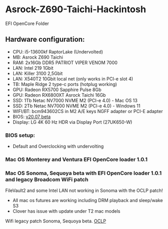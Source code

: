 # Asrock-Z690-Taichi-Hackintosh

EFI OpenCore Folder

## Hardware configuration:
* CPU: i5-13600kf RaptorLake (Undervolted)
* MB: Asrock Z690 Taichi
* RAM: 2x16Gb DDR5 PATRIOT VIPER VENOM 7000
* LAN: Intel 219 1Gbit
* LAN: Killer 3100 2,5Gbit
* LAN: X540T2 10Gbit local net (only works in PCI-e slot 4)
* TB: Maple Ridge 2 type-c ports (hotplug working)
* GPU: Radeon RX5700 Sapphire Pulse 8Gb
* GPU: Radeon RX6800XT Asrock Taichi 16Gb
* SSD: 1Tb Netac NV7000 NVME M2 (PCI-e 4.0) - Mac OS 13
* SSD: 2Tb Netac NV7000 NVME M2 (PCI-e 4.0) - Windows 11
* WIFI/BT: bcm943602CS in M2 A/E keys NGFF adapter or PCI-E adapter
* BIOS: [v20.07 beta](https://www.asrock.com/mb/Intel/Z690%20Taichi/index.ru.asp#BIOS)
* Display: LG 4K 60 Hz HDR via Display Port (27UK650-W)

### BIOS setup: 

* Default and Overclocking with undervolting

### Mac OS Monterey and Ventura EFI OpenCore loader 1.0.1
### Mac OS Sonoma, Sequoya beta with EFI OpenCore loader 1.0.1 and legacy Broadcom WiFi patch

FileVault2 and some Intel LAN not working in Sonoma with the OCLP patch!
 
* All mac os futures are working including DRM playback and sleep/wake S3
* Clover has issue with update under T2 mac models

Wifi legacy patch Sonoma, Sequoya beta. [OCLP](https://drive.google.com/file/d/1poXc2ZGHqONZTQKSdnTMutIrU6v9UOKp/view?usp=sharing)
